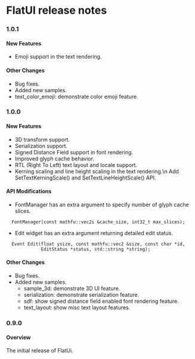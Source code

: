 FlatUI release notes
====================

### 1.0.1
#### New Features
*   Emoji support in the text rendering.

#### Other Changes
*   Bug fixes.
*   Added new samples.
* text_color_emoji: demonstrate color emoji feature.

### 1.0.0
#### New Features
*   3D transform support.
*   Serialization support.
*   Signed Distance Field support in font rendering.
*   Improved glyph cache behavior.
*   RTL (Right To Left) text layout and locale support.
*   Kerning scaling and line height scaling in the text rendering.\n
    Add SetTextKerningScale() and SetTextLineHeightScale() API.

#### API Modifications
* FontManager has an extra argument to specify number of glyph cache slices.
~~~
  FontManager(const mathfu::vec2i &cache_size, int32_t max_slices);
~~~

* Edit widget has an extra argument returning detailed edit status.
~~~
  Event Edit(float ysize, const mathfu::vec2 &size, const char *id,
             EditStatus *status, std::string *string);
~~~

#### Other Changes
*   Bug fixes.
*   Added new samples.
    * sample_3d: demonstrate 3D UI feature.
    * serialization: demonstrate serialization feature.
    * sdf: show signed distance field enabled font rendering feature.
    * text_layout: show misc text layout features.

### 0.9.0
#### Overview
The initial release of FlatUi.